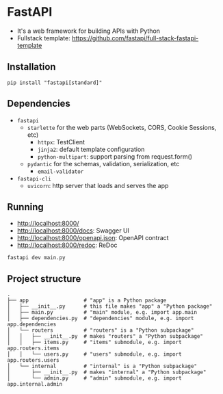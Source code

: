 # FastAPI

- It's a web framework for building APIs with Python
- Fullstack template: <https://github.com/fastapi/full-stack-fastapi-template>

## Installation

```shell
pip install "fastapi[standard]"
```

## Dependencies

- `fastapi`
  - `starlette` for the web parts (WebSockets, CORS, Cookie Sessions, etc)
    - `httpx`: TestClient
    - `jinja2`: default template configuration
    - `python-multipart`: support parsing from request.form()
  - `pydantic` for the schemas, validation, serialization, etc
    - `email-validator`
- `fastapi-cli`
  - `uvicorn`: http server that loads and serves the app

## Running

- <http://localhost:8000/>
- <http://localhost:8000/docs>: Swagger UI
- <http://localhost:8000/openapi.json>: OpenAPI contract
- <http://localhost:8000/redoc>: ReDoc

```shell
fastapi dev main.py
```

## Project structure

```shell
.
├── app                  # "app" is a Python package
│   ├── __init__.py      # this file makes "app" a "Python package"
│   ├── main.py          # "main" module, e.g. import app.main
│   ├── dependencies.py  # "dependencies" module, e.g. import app.dependencies
│   └── routers          # "routers" is a "Python subpackage"
│   │   ├── __init__.py  # makes "routers" a "Python subpackage"
│   │   ├── items.py     # "items" submodule, e.g. import app.routers.items
│   │   └── users.py     # "users" submodule, e.g. import app.routers.users
│   └── internal         # "internal" is a "Python subpackage"
│       ├── __init__.py  # makes "internal" a "Python subpackage"
│       └── admin.py     # "admin" submodule, e.g. import app.internal.admin
```
